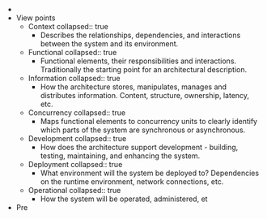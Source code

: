 -
- View points
	- Context
	  collapsed:: true
		- Describes the relationships, dependencies, and interactions between the system and its environment.
	- Functional
	  collapsed:: true
		- Functional elements, their responsibilities and interactions. Traditionally the starting point for an architectural description.
	- Information
	  collapsed:: true
		- How the architecture stores, manipulates, manages and distributes information. Content, structure, ownership, latency,  etc.
	- Concurrency
	  collapsed:: true
		- Maps functional elements to concurrency units to clearly identify which parts of the system are synchronous or asynchronous.
	- Development
	  collapsed:: true
		- How does the architecture support development - building, testing, maintaining, and enhancing the system.
	- Deployment
	  collapsed:: true
		- What environment will the system be deployed to? Dependencies on the runtime environment, network connections, etc.
	- Operational
	  collapsed:: true
		- How the system will be operated, administered, et
- Pre